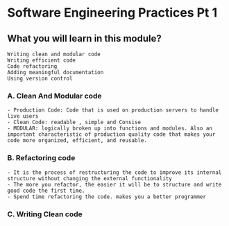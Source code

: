 
# Software Engineering Practices Pt 1

## What you will learn in this module?
    
    Writing clean and modular code
    Writing efficient code
    Code refactoring
    Adding meaningful documentation
    Using version control
    
### A. Clean And Modular code

    - Production Code: Code that is used on production servers to handle live users
    - Clean Code: readable , simple and Consise
    - MODULAR: logically broken up into functions and modules. Also an important characteristic of production quality code that makes your code more organized, efficient, and reusable.
    
### B. Refactoring code

    - It is the process of restructuring the code to improve its internal structure without changing the external functionality
    - The more you refactor, the easier it will be to structure and write good code the first time.
    - Spend time refactoring the code. makes you a better programmer
    
### C. Writing Clean code

    
